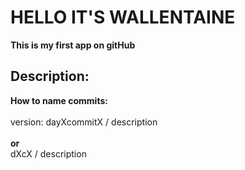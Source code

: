<h1>HELLO IT'S WALLENTAINE</h1>
<b>This is my first app on gitHub</b>
<br/>
<h2>Description: </h2>
<b>How to name commits:</b>
<br/>
<br/>
<div>version: dayXcommitX / description</div>
<br/>
<b>or</b>
<div>dXcX / description</div>
<br/>
